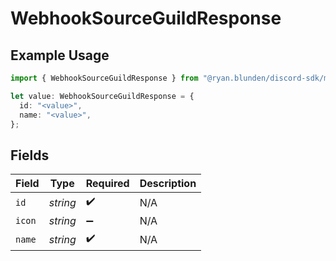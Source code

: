 # WebhookSourceGuildResponse

## Example Usage

```typescript
import { WebhookSourceGuildResponse } from "@ryan.blunden/discord-sdk/models/components";

let value: WebhookSourceGuildResponse = {
  id: "<value>",
  name: "<value>",
};
```

## Fields

| Field              | Type               | Required           | Description        |
| ------------------ | ------------------ | ------------------ | ------------------ |
| `id`               | *string*           | :heavy_check_mark: | N/A                |
| `icon`             | *string*           | :heavy_minus_sign: | N/A                |
| `name`             | *string*           | :heavy_check_mark: | N/A                |